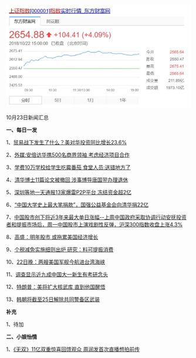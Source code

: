    ![10_02](.\10_23.jpg)

10月23日新闻汇总

**一、每日一发**

1、[贸易战下发生了什么？美对华投资同比增长23.6%](https://news.163.com/18/1023/00/DUOUAQCQ00018AOQ.html)

2、[外媒:安倍访华携500名商界领袖 考虑经济项目合作](https://news.163.com/18/1023/00/DUOU7AVA0001875O.html)

3、[学费10万学校给学生吃霉番茄 食堂人员:送错地方了](https://news.163.com/18/1022/20/DUOHLV160001875N.html)

4、[清华博士11篇论文被撤回 涉事博导唐国翌办理退休](https://news.163.com/18/1022/19/DUOECPHA0001875N.html)

5、[深圳等地一天通报13家爆雷P2P平台 冻结资金超2亿](https://news.163.com/18/1022/17/DUO5RIA00001875N.html)

6、[“中国大学史上最大笔捐款”，国强公益基金会向清华捐22亿](http://news.ifeng.com/a/20181022/60123112_0.shtml)

7、[中国股市创下将近3年来最大单日涨幅--上周中国政府采取协调行动安抚投资者和提振市场后，周一中国股市上演戏剧性反弹，沪深300指数收盘上涨4.3%](http://www.ftchinese.com/story/001079891)

8、[高盛：明年股市 或拖累美国经济增长 ](https://www.zaobao.com/finance/world/story20181023-901329)

9、[个税减免实施细则出炉 研究：料可提振消费](https://www.zaobao.com/finance/china/story20181022-901033)

10、[22日晚：两艘美国军舰今航进台湾海峡](https://www.zaobao.com/realtime/china/story20181022-901204)

11、[调查显示近九成中国大一新生有考研念头](https://www.zaobao.com/realtime/china/story20181022-901134)

12、[特朗普：美将扩大核武库 直到他国醒悟](https://www.zaobao.com/realtime/world/story20181023-901351)

13、[韩朝将截至25日解除共同警备区武装](https://www.zaobao.com/realtime/world/story20181022-901198)



**补充**

1、待加



**二、小娱怡情**

1、[《无双》11亿双重惊喜回馈观众 周润发首次直播想拍前传](http://movie.67.com/hyzx/2018/10/22/932093.html)
